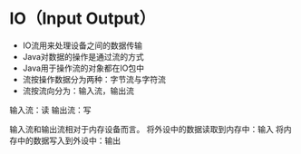 # IO（Input Output）  
* IO流用来处理设备之间的数据传输  
* Java对数据的操作是通过流的方式  
* Java用于操作流的对象都在IO包中  
* 流按操作数据分为两种：字节流与字符流  
* 流按流向分为：输入流，输出流  
 
输入流：读      输出流：写

输入流和输出流相对于内存设备而言。
将外设中的数据读取到内存中：输入
将内存中的数据写入到外设中：输出